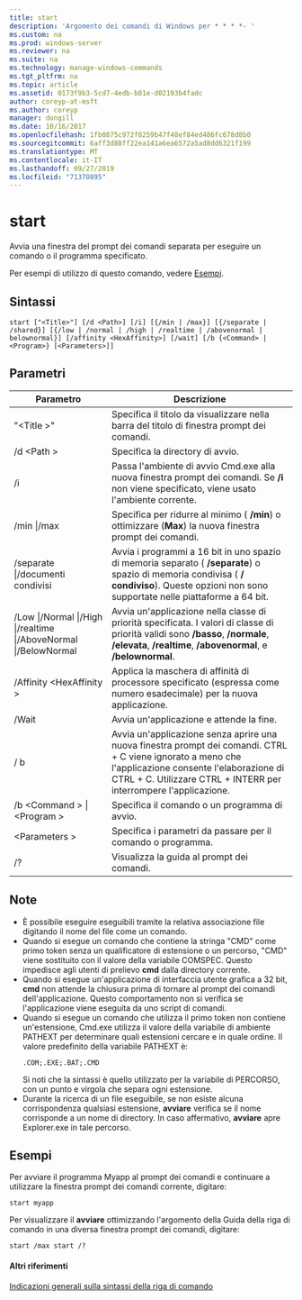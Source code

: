 ```yaml
---
title: start
description: 'Argomento dei comandi di Windows per * * * *- '
ms.custom: na
ms.prod: windows-server
ms.reviewer: na
ms.suite: na
ms.technology: manage-windows-commands
ms.tgt_pltfrm: na
ms.topic: article
ms.assetid: 0173f9b3-5cd7-4edb-b01e-d02193b4fadc
author: coreyp-at-msft
ms.author: coreyp
manager: dongill
ms.date: 10/16/2017
ms.openlocfilehash: 1fb0875c972f8259b47f48ef84ed486fc678d8b0
ms.sourcegitcommit: 6aff3d88ff22ea141a6ea6572a5ad8dd6321f199
ms.translationtype: MT
ms.contentlocale: it-IT
ms.lasthandoff: 09/27/2019
ms.locfileid: "71370895"
---
```

# <a name="start"></a>start



Avvia una finestra del prompt dei comandi separata per eseguire un comando o il programma specificato.

Per esempi di utilizzo di questo comando, vedere [Esempi](#BKMK_examples).

## <a name="syntax"></a>Sintassi

```
start ["<Title>"] [/d <Path>] [/i] [{/min | /max}] [{/separate | /shared}] [{/low | /normal | /high | /realtime | /abovenormal | belownormal}] [/affinity <HexAffinity>] [/wait] [/b {<Command> | <Program>} [<Parameters>]]
```

## <a name="parameters"></a>Parametri

|Parametro|Descrizione|
|---------|-----------|
|"\<Title >"|Specifica il titolo da visualizzare nella barra del titolo di finestra prompt dei comandi.|
|/d \<Path >|Specifica la directory di avvio.|
|/i|Passa l'ambiente di avvio Cmd.exe alla nuova finestra prompt dei comandi. Se **/i** non viene specificato, viene usato l'ambiente corrente.|
|/min \|/max|Specifica per ridurre al minimo ( **/min**) o ottimizzare (**Max**) la nuova finestra prompt dei comandi.|
|/separate \|/documenti condivisi|Avvia i programmi a 16 bit in uno spazio di memoria separato ( **/separate**) o spazio di memoria condivisa ( **/ condiviso**). Queste opzioni non sono supportate nelle piattaforme a 64 bit.|
|/Low \|/Normal \|/High \|/realtime \|/AboveNormal \|/BelowNormal|Avvia un'applicazione nella classe di priorità specificata. I valori di classe di priorità validi sono **/basso**, **/normale**, **/elevata**, **/realtime**, **/abovenormal**, e **/belownormal**.|
|/Affinity \<HexAffinity >|Applica la maschera di affinità di processore specificato (espressa come numero esadecimale) per la nuova applicazione.|
|/Wait|Avvia un'applicazione e attende la fine.|
|/ b|Avvia un'applicazione senza aprire una nuova finestra prompt dei comandi. CTRL + C viene ignorato a meno che l'applicazione consente l'elaborazione di CTRL + C. Utilizzare CTRL + INTERR per interrompere l'applicazione.|
|/b \<Command > \| \<Program >|Specifica il comando o un programma di avvio.|
|\<Parameters >|Specifica i parametri da passare per il comando o programma.|
|/?|Visualizza la guida al prompt dei comandi.|

## <a name="remarks"></a>Note

- È possibile eseguire eseguibili tramite la relativa associazione file digitando il nome del file come un comando.
- Quando si esegue un comando che contiene la stringa "CMD" come primo token senza un qualificatore di estensione o un percorso, "CMD" viene sostituito con il valore della variabile COMSPEC. Questo impedisce agli utenti di prelievo **cmd** dalla directory corrente.
- Quando si esegue un'applicazione di interfaccia utente grafica a 32 bit, **cmd** non attende la chiusura prima di tornare al prompt dei comandi dell'applicazione. Questo comportamento non si verifica se l'applicazione viene eseguita da uno script di comandi.
- Quando si esegue un comando che utilizza il primo token non contiene un'estensione, Cmd.exe utilizza il valore della variabile di ambiente PATHEXT per determinare quali estensioni cercare e in quale ordine. Il valore predefinito della variabile PATHEXT è:  
  ```
  .COM;.EXE;.BAT;.CMD 
  ```  
  Si noti che la sintassi è quello utilizzato per la variabile di PERCORSO, con un punto e virgola che separa ogni estensione.
- Durante la ricerca di un file eseguibile, se non esiste alcuna corrispondenza qualsiasi estensione, **avviare** verifica se il nome corrisponde a un nome di directory. In caso affermativo, **avviare** apre Explorer.exe in tale percorso.

## <a name="BKMK_examples"></a>Esempi

Per avviare il programma Myapp al prompt dei comandi e continuare a utilizzare la finestra prompt dei comandi corrente, digitare:
```
start myapp 
```
Per visualizzare il **avviare** ottimizzando l'argomento della Guida della riga di comando in una diversa finestra prompt dei comandi, digitare:
```
start /max start /?
```

#### <a name="additional-references"></a>Altri riferimenti

[Indicazioni generali sulla sintassi della riga di comando](command-line-syntax-key.md)
